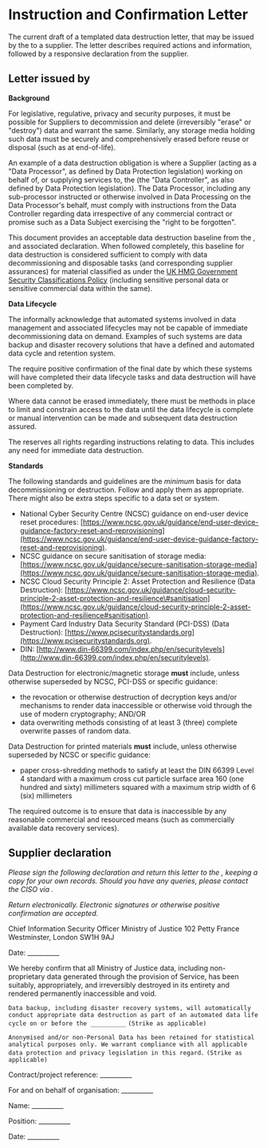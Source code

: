 # Instruction and Confirmation Letter

The current draft of a templated data destruction letter, that may be issued by the to a supplier. The letter describes required actions and information, followed by a responsive declaration from the supplier.

## Letter issued by

**Background**

For legislative, regulative, privacy and security purposes, it must be possible for Suppliers to decommission and delete \(irreversibly "erase" or "destroy"\) data and warrant the same. Similarly, any storage media holding such data must be securely and comprehensively erased before reuse or disposal \(such as at end-of-life\).

An example of a data destruction obligation is where a Supplier \(acting as a "Data Processor", as defined by Data Protection legislation\) working on behalf of, or supplying services to, the \(the "Data Controller", as also defined by Data Protection legislation\). The Data Processor, including any sub-processor instructed or otherwise involved in Data Processing on the Data Processor's behalf, must comply with instructions from the Data Controller regarding data irrespective of any commercial contract or promise such as a Data Subject exercising the "right to be forgotten".

This document provides an acceptable data destruction baseline from the , and associated declaration. When followed completely, this baseline for data destruction is considered sufficient to comply with data decommissioning and disposable tasks \(and corresponding supplier assurances\) for material classified as under the [UK HMG Government Security Classifications Policy](https://www.gov.uk/government/publications/government-security-classifications) \(including sensitive personal data or sensitive commercial data within the same\).

**Data Lifecycle**

The informally acknowledge that automated systems involved in data management and associated lifecycles may not be capable of immediate decommissioning data on demand. Examples of such systems are data backup and disaster recovery solutions that have a defined and automated data cycle and retention system.

The require positive confirmation of the final date by which these systems will have completed their data lifecycle tasks and data destruction will have been completed by.

Where data cannot be erased immediately, there must be methods in place to limit and constrain access to the data until the data lifecycle is complete or manual intervention can be made and subsequent data destruction assured.

The reserves all rights regarding instructions relating to data. This includes any need for immediate data destruction.

**Standards**

The following standards and guidelines are the *minimum* basis for data decommissioning or destruction. Follow and apply them as appropriate. There might also be extra steps specific to a data set or system.

-   National Cyber Security Centre \(NCSC\) guidance on end-user device reset procedures: [https://www.ncsc.gov.uk/guidance/end-user-device-guidance-factory-reset-and-reprovisioning](https://www.ncsc.gov.uk/guidance/end-user-device-guidance-factory-reset-and-reprovisioning).
-   NCSC guidance on secure sanitisation of storage media: [https://www.ncsc.gov.uk/guidance/secure-sanitisation-storage-media](https://www.ncsc.gov.uk/guidance/secure-sanitisation-storage-media).
-   NCSC Cloud Security Principle 2: Asset Protection and Resilience \(Data Destruction\): [https://www.ncsc.gov.uk/guidance/cloud-security-principle-2-asset-protection-and-resilience\#sanitisation](https://www.ncsc.gov.uk/guidance/cloud-security-principle-2-asset-protection-and-resilience#sanitisation).
-   Payment Card Industry Data Security Standard \(PCI-DSS\) \(Data Destruction\): [https://www.pcisecuritystandards.org](https://www.pcisecuritystandards.org).
-   DIN: [http://www.din-66399.com/index.php/en/securitylevels](http://www.din-66399.com/index.php/en/securitylevels).

Data Destruction for electronic/magnetic storage **must** include, unless otherwise superseded by NCSC, PCI-DSS or specific guidance:

-   the revocation or otherwise destruction of decryption keys and/or mechanisms to render data inaccessible or otherwise void through the use of modern cryptography; AND/OR
-   data overwriting methods consisting of at least 3 \(three\) complete overwrite passes of random data.

Data Destruction for printed materials **must** include, unless otherwise superseded by NCSC or specific guidance:

-   paper cross-shredding methods to satisfy at least the DIN 66399 Level 4 standard with a maximum cross cut particle surface area 160 \(one hundred and sixty\) millimeters squared with a maximum strip width of 6 \(six\) millimeters

The required outcome is to ensure that data is inaccessible by any reasonable commercial and resourced means \(such as commercially available data recovery services\).

## Supplier declaration

*Please sign the following declaration and return this letter to the , keeping a copy for your own records. Should you have any queries, please contact the CISO via .*

*Return electronically. Electronic signatures or otherwise positive confirmation are accepted.*

Chief Information Security Officer Ministry of Justice 102 Petty France Westminster, London SW1H 9AJ

Date: \_\_\_\_\_\_\_\_\_\_

We hereby confirm that all Ministry of Justice data, including non-proprietary data generated through the provision of Service, has been suitably, appropriately, and irreversibly destroyed in its entirety and rendered permanently inaccessible and void.

`Data backup, including disaster recovery systems, will automatically conduct appropriate data destruction as part of an automated data life cycle on or before the __________` `(Strike as applicable)`

`Anonymised and/or non-Personal Data has been retained for statistical analytical purposes only. We warrant compliance with all applicable data protection and privacy legislation in this regard.` `(Strike as applicable)`

Contract/project reference: \_\_\_\_\_\_\_\_\_\_

For and on behalf of organisation: \_\_\_\_\_\_\_\_\_\_

Name: \_\_\_\_\_\_\_\_\_\_

Position: \_\_\_\_\_\_\_\_\_\_

Date: \_\_\_\_\_\_\_\_\_\_

